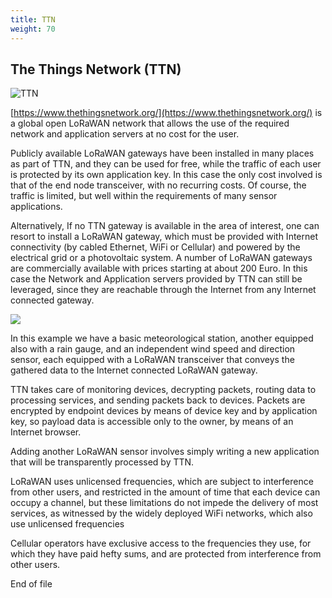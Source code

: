 ```yaml
---
title: TTN
weight: 70
---
```


## The Things Network (TTN)

![TTN](/en/Documentation/basics/images/ttn.jpg?width=100%)

[https://www.thethingsnetwork.org/](https://www.thethingsnetwork.org/)
is a global open LoRaWAN network that allows the use of the required
network and application servers at no cost for the user.

Publicly available LoRaWAN gateways have been installed in many places
as part of TTN, and they can be used for free, while the traffic of each
user is protected by its own application key. In this case the only cost
involved is that of the end node transceiver, with no recurring costs.
Of course, the traffic is limited, but well within the requirements of
many sensor applications.

Alternatively, If no TTN gateway is available in the area of interest,
one can resort to install a LoRaWAN gateway, which must be provided with
Internet connectivity (by cabled Ethernet, WiFi or Cellular) and powered
by the electrical grid or a photovoltaic system. A number of LoRaWAN
gateways are commercially available with prices starting at about 200
Euro. In this case the Network and Application servers provided by TTN
can still be leveraged, since they are reachable through the Internet
from any Internet connected gateway.

![](/en/Documentation/basics/images/img_ttn/media/image1.png)

In this example we have a basic
meteorological station, another equipped also with a rain gauge, and an
independent wind speed and direction sensor, each equipped with a
LoRaWAN transceiver that conveys the gathered data to the Internet
connected LoRaWAN gateway.

TTN takes care of monitoring devices, decrypting packets, routing data
to processing services, and sending packets back to devices. Packets are
encrypted by endpoint devices by means of device key and by application
key, so payload data is accessible only to the owner, by means of an
Internet browser.

Adding another LoRaWAN sensor involves simply writing a new application
that will be transparently processed by TTN.

LoRaWAN uses unlicensed frequencies, which are subject to interference
from other users, and restricted in the amount of time that each device
can occupy a channel, but these limitations do not impede the delivery
of most services, as witnessed by the widely deployed WiFi networks,
which also use unlicensed frequencies

Cellular operators have exclusive access to the frequencies they use,
for which they have paid hefty sums, and are protected from interference
from other users.

End of file